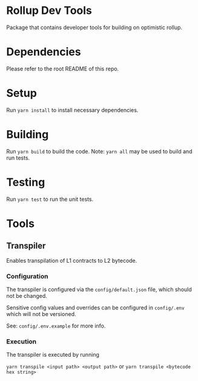 # Rollup Dev Tools
Package that contains developer tools for building on optimistic rollup.

# Dependencies
Please refer to the root README of this repo.

# Setup
Run `yarn install` to install necessary dependencies.

# Building
Run `yarn build` to build the code. Note: `yarn all` may be used to build and run tests.

# Testing
Run `yarn test` to run the unit tests.

# Tools
## Transpiler
Enables transpilation of L1 contracts to L2 bytecode.

### Configuration
The transpiler is configured via the `config/default.json` file, which should not be changed.
 
Sensitive config values and overrides can be configured in `config/.env` which will not be versioned.

See: `config/.env.example` for more info.

### Execution
The transpiler is executed by running

`yarn transpile <input path> <output path>`
or
`yarn transpile <bytecode hex string>`
